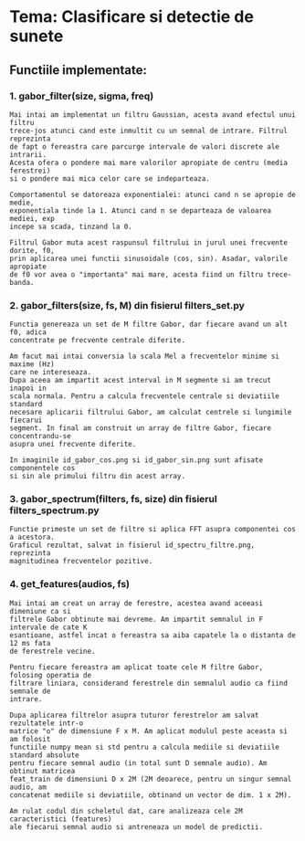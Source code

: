 # Tema: Clasificare si detectie de sunete

## Functiile implementate:

### 1. gabor_filter(size, sigma, freq)

    Mai intai am implementat un filtru Gaussian, acesta avand efectul unui filtru 
    trece-jos atunci cand este inmultit cu un semnal de intrare. Filtrul reprezinta 
    de fapt o fereastra care parcurge intervale de valori discrete ale intrarii. 
    Acesta ofera o pondere mai mare valorilor apropiate de centru (media ferestrei)
    si o pondere mai mica celor care se indeparteaza.
    
    Comportamentul se datoreaza exponentialei: atunci cand n se apropie de medie,
    exponentiala tinde la 1. Atunci cand n se departeaza de valoarea mediei, exp 
    incepe sa scada, tinzand la 0.
    
    Filtrul Gabor muta acest raspunsul filtrului in jurul unei frecvente dorite, f0,
    prin aplicarea unei functii sinusoidale (cos, sin). Asadar, valorile apropiate 
    de f0 vor avea o "importanta" mai mare, acesta fiind un filtru trece-banda.


### 2. gabor_filters(size, fs, M) din fisierul filters_set.py

    Functia genereaza un set de M filtre Gabor, dar fiecare avand un alt f0, adica
    concentrate pe frecvente centrale diferite. 

    Am facut mai intai conversia la scala Mel a frecventelor minime si maxime (Hz) 
    care ne intereseaza. 
    Dupa aceea am impartit acest interval in M segmente si am trecut inapoi in 
    scala normala. Pentru a calcula frecventele centrale si deviatiile standard 
    necesare aplicarii filtrului Gabor, am calculat centrele si lungimile fiecarui 
    segment. In final am construit un array de filtre Gabor, fiecare concentrandu-se
    asupra unei frecvente diferite.

    In imaginile id_gabor_cos.png si id_gabor_sin.png sunt afisate componentele cos 
    si sin ale primului filtru din acest array.


### 3. gabor_spectrum(filters, fs, size) din fisierul filters_spectrum.py

    Functie primeste un set de filtre si aplica FFT asupra componentei cos a acestora. 
    Graficul rezultat, salvat in fisierul id_spectru_filtre.png, reprezinta 
    magnitudinea frecventelor pozitive.


### 4. get_features(audios, fs)
    
    Mai intai am creat un array de ferestre, acestea avand aceeasi dimeniune ca si 
    filtrele Gabor obtinute mai devreme. Am impartit semnalul in F intervale de cate K 
    esantioane, astfel incat o fereastra sa aiba capatele la o distanta de 12 ms fata 
    de ferestrele vecine.
    
    Pentru fiecare fereastra am aplicat toate cele M filtre Gabor, folosing operatia de 
    filtrare liniara, considerand ferestrele din semnalul audio ca fiind semnale de 
    intrare.

    Dupa aplicarea filtrelor asupra tuturor ferestrelor am salvat rezultatele intr-o 
    matrice "o" de dimensiune F x M. Am aplicat modulul peste aceasta si am folosit 
    functiile numpy mean si std pentru a calcula mediile si deviatiile standard absolute 
    pentru fiecare semnal audio (in total sunt D semnale audio). Am obtinut matricea 
    feat_train de dimensiuni D x 2M (2M deoarece, pentru un singur semnal audio, am 
    concatenat mediile si deviatiile, obtinand un vector de dim. 1 x 2M).

    Am rulat codul din scheletul dat, care analizeaza cele 2M caracteristici (features) 
    ale fiecarui semnal audio si antreneaza un model de predictii.
